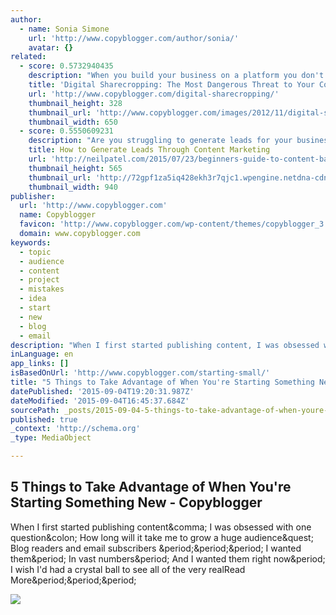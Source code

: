 ```yaml
---
author:
  - name: Sonia Simone
    url: 'http://www.copyblogger.com/author/sonia/'
    avatar: {}
related:
  - score: 0.5732940435
    description: "When you build your business on a platform you don't control, you're taking on a lot of unnecessary risk and headache."
    title: 'Digital Sharecropping: The Most Dangerous Threat to Your Content Marketing Strategy - Copyblogger'
    url: 'http://www.copyblogger.com/digital-sharecropping/'
    thumbnail_height: 328
    thumbnail_url: 'http://www.copyblogger.com/images/2012/11/digital-sharecropping.jpg'
    thumbnail_width: 650
  - score: 0.5550609231
    description: "Are you struggling to generate leads for your business? I'm about to show you a way to do that easily, using high-quality content. In modern SEO, there is a huge demand for high-value content from users. If you meet that need, your users will trust you."
    title: How to Generate Leads Through Content Marketing
    url: 'http://neilpatel.com/2015/07/23/beginners-guide-to-content-based-lead-generation/'
    thumbnail_height: 565
    thumbnail_url: 'http://72gpf1za5iq428ekh3r7qjc1.wpengine.netdna-cdn.com/wp-content/uploads/2015/06/image643.jpg'
    thumbnail_width: 940
publisher:
  url: 'http://www.copyblogger.com'
  name: Copyblogger
  favicon: 'http://www.copyblogger.com/wp-content/themes/copyblogger_3.0/images/favicon.ico'
  domain: www.copyblogger.com
keywords:
  - topic
  - audience
  - content
  - project
  - mistakes
  - idea
  - start
  - new
  - blog
  - email
description: "When I first started publishing content, I was obsessed with one question: How long will it take me to grow a huge audience? Blog readers and email subscribers ... I wanted them. In vast numbers. And I wanted them right now. I wish I'd had a crystal ball to see all of the very realRead More..."
inLanguage: en
app_links: []
isBasedOnUrl: 'http://www.copyblogger.com/starting-small/'
title: "5 Things to Take Advantage of When You're Starting Something New - Copyblogger"
datePublished: '2015-09-04T19:20:31.987Z'
dateModified: '2015-09-04T16:45:37.684Z'
sourcePath: _posts/2015-09-04-5-things-to-take-advantage-of-when-youre-starting-something.md
published: true
_context: 'http://schema.org'
_type: MediaObject

---
```

<article style=""><h1>5 Things to Take Advantage of When You're Starting Something New - Copyblogger</h1><p>When I first started publishing content&amp;comma; I was obsessed with one question&amp;colon; How long will it take me to grow a huge audience&amp;quest; Blog readers and email subscribers &amp;period;&amp;period;&amp;period; I wanted them&amp;period; In vast numbers&amp;period; And I wanted them right now&amp;period; I wish I'd had a crystal ball to see all of the very realRead More&amp;period;&amp;period;&amp;period;</p><img src="http://www.copyblogger.com/images/2015/08/start-out-small.jpg" /></article>